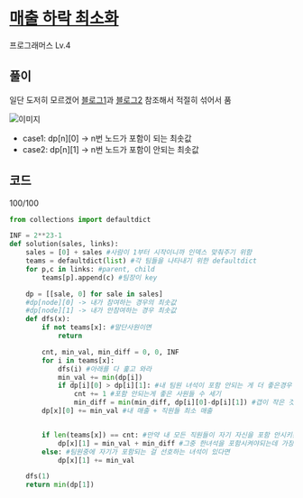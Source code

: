 # [매출 하락 최소화](https://school.programmers.co.kr/learn/courses/30/lessons/72416)

프로그래머스 Lv.4

## 풀이

일단 도저히 모르겠어 [블로그1](https://velog.io/@ekzm8523/python-%EB%A7%A4%EC%B6%9C%ED%95%98%EB%9D%BD-%EC%B5%9C%EC%86%8C%ED%99%94-kakao-blind-recruitment-2021-7%EB%B2%88)과 [블로그2](https://magentino.tistory.com/128) 참조해서 적절히 섞어서 품

![이미지](https://velog.velcdn.com/images%2Fekzm8523%2Fpost%2Fdd32c4e9-0489-47d0-8a16-fb73b50f0def%2Fimage.png)

- case1: dp[n][0] -> n번 노드가 포함이 되는 최솟값
- case2: dp[n][1] -> n번 노드가 포함이 안되는 최솟값

## 코드

100/100

```python
from collections import defaultdict

INF = 2**23-1
def solution(sales, links):
    sales = [0] + sales #사람이 1부터 시작이니까 인덱스 맞춰주기 위함
    teams = defaultdict(list) #각 팀들을 나타내기 위한 defaultdict
    for p,c in links: #parent, child
        teams[p].append(c) #팀장이 key

    dp = [[sale, 0] for sale in sales]
    #dp[node][0] -> 내가 참여하는 경우의 최솟값
    #dp[node][1] -> 내가 안참여하는 경우 최솟값
    def dfs(x):
        if not teams[x]: #말단사원이면
            return

        cnt, min_val, min_diff = 0, 0, INF
        for i in teams[x]:
            dfs(i) #아래를 다 훑고 와라
            min_val += min(dp[i])
            if dp[i][0] > dp[i][1]: #내 팀원 녀석이 포함 안되는 게 더 좋은경우
                cnt += 1 #포함 안되는게 좋은 사원들 수 세기
                min_diff = min(min_diff, dp[i][0]-dp[i][1]) #갭이 작은 것 찾기
        dp[x][0] += min_val #내 매출 + 직원들 최소 매출


        if len(teams[x]) == cnt: #만약 내 모든 직원들이 자기 자신을 포함 안시키는게 낫다고 하면..
            dp[x][1] = min_val + min_diff #그중 한녀석을 포함시켜야되는데 가장 작은거(min_diff) 더하기
        else: #팀원중에 자기가 포함되는 걸 선호하는 녀석이 있다면
            dp[x][1] += min_val

    dfs(1)
    return min(dp[1])
```
